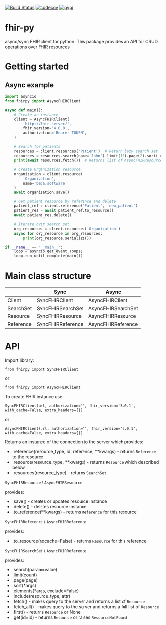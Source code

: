 [![Build Status](https://travis-ci.org/beda-software/fhir-py.svg?branch=master)](https://travis-ci.org/beda-software/fhir-py)
[![codecov](https://codecov.io/gh/beda-software/fhir-py/branch/master/graph/badge.svg)](https://codecov.io/gh/beda-software/fhir-py)
[![pypi](https://img.shields.io/pypi/v/fhirpy.svg)](https://pypi.python.org/pypi/fhirpy)

# fhir-py
async/sync FHIR client for python.
This package provides an API for CRUD operations over FHIR resources

# Getting started
## Async example
```Python
import asyncio
from fhirpy import AsyncFHIRClient

async def main():
    # Create an instance
    client = AsyncFHIRClient(
        'http://fhir-server/',
        fhir_version='4.0.0',
        authorization='Bearer TOKEN',
    )

    # Search for patients
    resources = client.resources('Patient')  # Return lazy search set
    resources = resources.search(name='John').limit(10).page(2).sort('name')
    print(await resources.fetch())  # Returns list of AsyncFHIRResource

    # Create Organization resource
    organization = client.resource(
        'Organization',
        name='beda.software'
    )
    await organization.save()

    # Get patient resource by reference and delete
    patient_ref = client.reference('Patient', 'new_patient')
    patient_res = await patient_ref.to_resource()
    await patient_res.delete()

    # Iterate over search set
    org_resources = client.resources('Organization')
    async for org_resource in org_resources:
        print(org_resource.serialize())

if __name__ == '__main__':
    loop = asyncio.get_event_loop()
    loop.run_until_complete(main())
```


# Main class structure
|               | Sync                | Async                |
| ------------- | ------------------- | -------------------- |
| Client        | SyncFHIRClient      | AsyncFHIRClient      |
| SearchSet     | SyncFHIRSearchSet   | AsyncFHIRSearchSet   |
| Resource      | SyncFHIRResource    | AsyncFHIRResource    |
| Reference     | SyncFHIRReference   | AsyncFHIRReference   |


# API
Import library:

`from fhirpy import SyncFHIRClient`

or

`from fhirpy import AsyncFHIRClient`

To create FHIR instance use:

`SyncFHIRClient(url, authorization='', fhir_version='3.0.1', with_cache=False, extra_headers={})`

or

`AsyncFHIRClient(url, authorization='', fhir_version='3.0.1', with_cache=False, extra_headers={})`


Returns an instance of the connection to the server which provides:
* .reference(resource_type, id, reference, **kwargs) - returns `Reference` to the resource
* .resource(resource_type, **kwargs) - returns `Resource` which described below
* .resources(resource_type) - returns `SearchSet`

`SyncFHIRResource` / `AsyncFHIRResource`

provides:
* .save() - creates or updates resource instance
* .delete() - deletes resource instance
* .to_reference(**kwargs) - returns `Reference` for this resource

`SyncFHIRReference` / `AsyncFHIRReference`

provides:
* .to_resource(nocache=False) - returns `Resource` for this reference

`SyncFHIRSearchSet` / `AsyncFHIRReference`

provides:
* .search(param=value)
* .limit(count)
* .page(page)
* .sort(*args)
* .elements(*args, exclude=False)
* .include(resource_type, attr)
* .fetch() - makes query to the server and returns a list of `Resource`
* .fetch_all() - makes query to the server and returns a full list of `Resource`
* .first() - returns `Resource` or None
* .get(id=id) - returns `Resource` or raises `ResourceNotFound`
